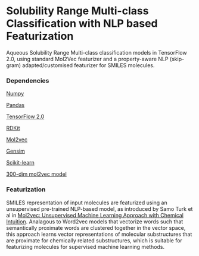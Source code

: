 # Solubility Range Multi-class Classification with NLP based Featurization

Aqueous Solubility Range Multi-class classification models in TensorFlow 2.0, using standard Mol2Vec featurizer and a property-aware NLP (skip-gram) adapted/customised featurizer for SMILES molecules. 

### Dependencies

[Numpy](https://anaconda.org/conda-forge/numpy)

[Pandas](https://anaconda.org/anaconda/pandas)

[TensorFlow 2.0](https://www.tensorflow.org/install)

[RDKit](https://www.rdkit.org/docs/Install.html)

[Mol2vec](https://github.com/samoturk/mol2vec)

[Gensim](https://anaconda.org/anaconda/gensim)

[Scikit-learn](https://anaconda.org/anaconda/scikit-learn)

[300-dim mol2vec model](https://github.com/samoturk/mol2vec/blob/master/examples/models/model_300dim.pkl)

### Featurization

SMILES representation of input molecules are featurized using an unsupervised pre-trained NLP-based model, as introduced by Samo Turk et al in [Mol2vec: Unsupervised Machine Learning Approach with Chemical Intuition](https://pubs.acs.org/doi/10.1021/acs.jcim.7b00616). Analagous to Word2vec models that vectorize words such that semantically proximate words are clustered together in the vector space, this approach learns vector representations of molecular substructures that are proximate for chemically related substructures, which is suitable for featurizing molecules for supervised machine learning methods. 

